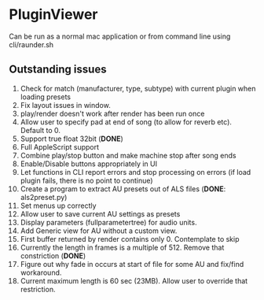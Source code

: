 #  PluginViewer

Can be run as a normal mac application or from command line using cli/raunder.sh

## Outstanding issues

1. Check for match (manufacturer, type, subtype) with current plugin when loading presets
2. Fix layout issues in window.
3. play/render doesn't work after render has been run once
4. Allow user to specify pad at end of song (to allow for reverb etc). Default to 0.
5. Support true float 32bit (**DONE**)
6. Full AppleScript support
7. Combine play/stop button and make machine stop after song ends
8. Enable/Disable buttons appropriately in UI
9. Let functions in CLI report errors and stop processing on errors (if load plugin fails, there is no point to continue)
10. Create a program to extract AU presets out of ALS files (**DONE**: als2preset.py)
11. Set menus up correctly
12. Allow user to save current AU settings as presets
13. Display parameters (fullparametertree) for audio units.
14. Add Generic view for AU without a custom view.
15. First buffer returned by render contains only 0. Contemplate to skip
16. Currently the length in frames is a multiple of 512. Remove that constriction (**DONE**)
17. Figure out why fade in occurs at start of file for some AU and fix/find workaround.
18. Current maximum length is 60 sec (23MB). Allow user to override that restriction.
